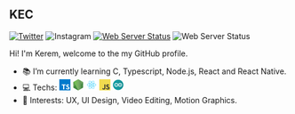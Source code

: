 ## KEC
[![Twitter](https://img.shields.io/badge/-Twitter-1da1f2?style=flat&labelColor=FD087E&logo=twitter&logoColor=white&link=https://www.twitter.com/keremefecelik/)](https://www.twitter.com/keremefecelik/)
![Instagram](https://img.shields.io/badge/-Instagram-1da1f2?style=flat&labelColor=1da1f2&logo=instagram&logoColor=white&link=https://www.instagram.com/kec_ofc/)
[![Web Server Status](https://img.shields.io/website?down_message=Inactive&label=Web%20Servers&up_message=Active&url=https%3A%2F%2Fkeremefecelik.ga)](https://status.keremefecelik.ga)
![Web Server Status](https://img.shields.io/github/sponsors/KEC-Offical)


Hi! I'm Kerem, welcome to the my GitHub profile.

- :books: I’m currently learning C, Typescript, Node.js, React and React Native.
- :computer: Techs: <img height="20" src="https://raw.githubusercontent.com/github/explore/80688e429a7d4ef2fca1e82350fe8e3517d3494d/topics/typescript/typescript.png">  <img height="20" src="https://raw.githubusercontent.com/github/explore/80688e429a7d4ef2fca1e82350fe8e3517d3494d/topics/nodejs/nodejs.png">  <img height="20" src="https://raw.githubusercontent.com/github/explore/80688e429a7d4ef2fca1e82350fe8e3517d3494d/topics/react/react.png">  <img height="20" src="https://raw.githubusercontent.com/github/explore/80688e429a7d4ef2fca1e82350fe8e3517d3494d/topics/javascript/javascript.png">  <img height="20" src="https://raw.githubusercontent.com/github/explore/80688e429a7d4ef2fca1e82350fe8e3517d3494d/topics/arduino/arduino.png">
- :pushpin: Interests: UX, UI Design, Video Editing, Motion Graphics.
